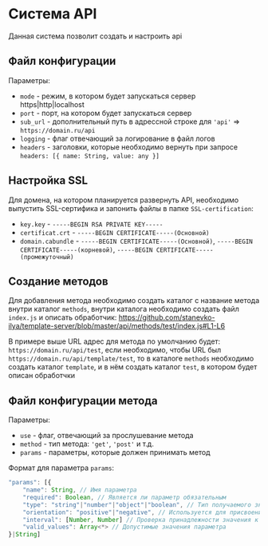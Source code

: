# Система API
Данная система позволит создать и настроить api

## Файл конфигурации
Параметры:
- `mode` - режим, в котором будет запускаться сервер https|http|localhost
- `port` - порт, на котором будет запускаться сервер
- `sub_url` - дополнительный путь в адрессной строке для `'api'` => `https://domain.ru/api`
- `logging` - флаг отвечающий за логирование в файл логов
- `headers` - заголовки, которые необходимо вернуть при запросе `headers: [{ name: String, value: any }]`

## Настройка SSL
Для домена, на котором планируется развернуть API, необходимо выпустить SSL-сертифика и запонить файлы в папке `SSL-certification`:
- `key.key` - `-----BEGIN RSA PRIVATE KEY-----`
- `certificat.crt` - `-----BEGIN CERTIFICATE-----(Основной)`
- `domain.cabundle` - `-----BEGIN CERTIFICATE-----(Основной)`, `-----BEGIN CERTIFICATE-----(корневой)`, `-----BEGIN CERTIFICATE-----(промежуточный)`

## Создание методов
Для добавления метода необходимо создать каталог с название метода внутри каталог `methods`, внутри каталога необходимо создать файл `index.js` и описать обработчик:
https://github.com/stanevko-ilya/template-server/blob/master/api/methods/test/index.js#L1-L6

В примере выше URL адрес для метода по умолчанию будет: `https://domain.ru/api/test`, если необходимо, чтобы URL был `https://domain.ru/api/template/test`, то в каталоге `methods` необходимо создать каталог `template`, и в нём создать каталог `test`, в котором будет описан обработчки

## Файл конфигурации метода
Параметры:
- `use` - флаг, отвечающий за прослушевание метода
- `method` - тип метода: `'get'`, `'post'` и т.д.
- `params` - параметры, которые должен принимать метод

Формат для параметра `params`:
```javascript
"params": [{
    "name": String, // Имя параметра
    "required": Boolean, // Является ли параметр обязательным
    "type": "string"|"number"|"object"|"boolean", // Тип получаемого значения
    "orientation": "positive"|"negative", // Используется для присвоения определнного знака числу, если type = "number"; Не указывайте, если знак должен остаться неизменным
    "interval": [Number, Number] // Проверка принадлежности значения к промежутку, если type = "number"; Не указывайте, если ограничей для значения нет
    "valid_values": Array<*> // Допустимые значения параметра
}|String]
```
